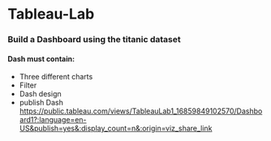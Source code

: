 # Tableau-Lab

### Build a Dashboard using the titanic dataset
#### Dash must contain:
- Three different charts
- Filter
- Dash design
- publish Dash
https://public.tableau.com/views/TableauLab1_16859849102570/Dashboard1?:language=en-US&publish=yes&:display_count=n&:origin=viz_share_link
